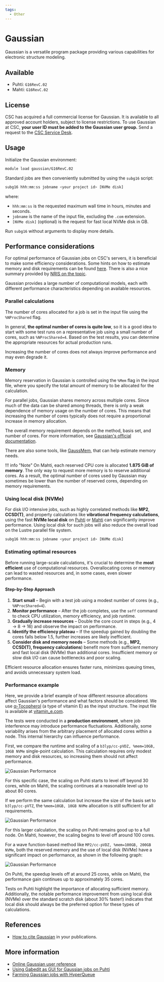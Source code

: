 ```yaml
---
tags:
  - Other
---
```


# Gaussian

Gaussian is a versatile program package providing various capabilities for
electronic structure modeling.

## Available

- Puhti: `G16RevC.02`
- Mahti: `G16RevC.02`

## License

CSC has acquired a full commercial license for Gaussian. It is available to all
approved account holders, subject to license restrictions. To use Gaussian at
CSC, **your user ID must be added to the Gaussian user group.** Send a request
to the [CSC Service Desk](../support/contact.md).

## Usage

Initialize the Gaussian environment:

```bash
module load gaussian/G16RevC.02
```

Standard jobs are then conveniently submitted by using the `subg16` script:

```bash
subg16 hhh:mm:ss jobname <your project id> [NVMe disk]
```

where:

- `hhh:mm:ss` is the requested maximum wall time in hours, minutes and seconds.
- `jobname` is the name of the input file, excluding the `.com` extension.
- `[NVMe disk]` (optional) is the request for fast local NVMe disk in GB.

Run `subg16` without arguments to display more details.

## Performance considerations

For optimal performance of Gaussian jobs on CSC's servers, it is beneficial to
make some efficiency considerations. Some hints on how to estimate memory and
disk requirements can be found [here](http://gaussian.com/running/?tabid=3).
There is also a nice summary provided by
[NRIS on the topic](https://documentation.sigma2.no/software/application_guides/gaussian/gaussian_tuning.html).

Gaussian provides a large number of computational models, each with different
performance characteristics depending on available resources.

### Parallel calculations

The number of cores allocated for a job is set in the input file using the
`%NProcShared` flag.

In general, **the optimal number of cores is quite low**, so it is a good idea
to start with some test runs on a representative job using a small number of
cores, such as `%NProcShared=4`. Based on the test results, you can determine
the appropriate resources for actual production runs.

Increasing the number of cores does not always improve performance and may even
degrade it.

### Memory

Memory reservation in Gaussian is controlled using the `%Mem` flag in the input
file, where you specify the total amount of memory to be allocated for the
calculation.

For parallel jobs, Gaussian shares memory across multiple cores. Since much of
the data can be shared among threads, there is only a weak dependence of memory
usage on the number of cores. This means that increasing the number of cores
typically does not require a proportional increase in memory allocation.

The overall memory requirement depends on the method, basis set, and number of
cores. For more information, see
[Gaussian's official documentation](https://gaussian.com/techsupport/).

There are also some tools, like
[GaussMem](https://massimiliano-arca.itch.io/gaussmem), that can help estimate
memory needs.

!!! info "Note"
    On Mahti, each reserved CPU core is allocated **1.875 GiB of memory**. The
    only way to request more memory is to reserve additional cores. As a
    result, the optimal number of cores used by Gaussian may sometimes be lower
    than the number of reserved cores, depending on memory requirements.

### Using local disk (NVMe)

For disk I/O intensive jobs, such as highly correlated methods like **MP2**,
**CCSD(T)**, and property calculations like **vibrational frequency
calculations**, using the fast **NVMe local disk** on
[Puhti](../computing/running/creating-job-scripts-puhti.md#local-storage) or
[Mahti](../computing/running/creating-job-scripts-mahti.md#local-storage) can
significantly improve performance. Using local disk for such jobs will also
reduce the overall load on the Lustre parallel file system.

```bash
subg16 hhh:mm:ss jobname <your project id> [NVMe disk]
```

### Estimating optimal resources

Before running large-scale calculations, it's crucial to determine the **most
efficient** use of computational resources. Overallocating cores or memory can
lead to wasted resources and, in some cases, even slower performance.

#### **Step-by-Step Approach**

1. **Start small** – Begin with a test job using a modest number of cores
   (e.g., `%NProcShared=4`).
2. **Monitor performance** – After the job completes, use the `seff` command to
   check CPU utilization, memory efficiency, and job runtime.
3. **Gradually increase resources** – Double the core count in steps (e.g., 4 →
   8 → 16) and observe the impact on performance.
4. **Identify the efficiency plateau** – If the speedup gained by doubling the
   cores falls below 1.5, further increases are likely inefficient.
5. **Consider disk and memory needs** – Some methods (e.g., **MP2, CCSD(T),
   frequency calculations**) benefit more from sufficient memory and fast local
   disk (NVMe) than additional cores. Insufficient memory or slow disk I/O can
   cause bottlenecks and poor scaling.

Efficient resource allocation ensures faster runs, minimizes queuing times, and
avoids unnecessary system load.

### Performance example

Here, we provide a brief example of how different resource allocations affect
Gaussian's performance and what factors should be considered. We use
[α-Tocopherol](https://en.wikipedia.org/wiki/%CE%91-Tocopherol) (a type of
vitamin E) as the input structure. The input file is available at
[vitamin_e.com](https://a3s.fi/gaussian/vitamin_e.com).

The tests were conducted in a **production environment**, where job
interference may introduce performance fluctuations. Additionally, some
variability arises from the arbitrary placement of allocated cores within a
node. This internal hierarchy can influence performance.

First, we compare the runtime and scaling of a `b3lyp/cc-pVDZ, %mem=10GB, 10GB
NVMe` single-point calculation. This calculation requires only modest memory
and disk resources, so increasing them should not affect performance.

![Gaussian Performance](../img/g16_perf_1.png)

For this specific case, the scaling on Puhti starts to level off beyond 30
cores, while on Mahti, the scaling continues at a reasonable level up to about
80 cores.

If we perform the same calculation but increase the size of the basis set to
`b3lyp/cc-pVTZ`, the `%mem=10GB, 10GB NVMe` allocation is still sufficient for
all requirements.

![Gaussian Performance](../img/g16_perf_2.png)

For this larger calculation, the scaling on Puhti remains good up to a full
node. On Mahti, however, the scaling begins to level off around 100 cores.

For a wave function-based method like `MP2/cc-pVDZ, %mem=100GB, 200GB NVMe`,
both the reserved memory and the use of local disk (NVMe) have a significant
impact on performance, as shown in the following graph:

![Gaussian Performance](../img/g16_perf_3.png)

On Puhti, the speedup levels off at around 25 cores, while on Mahti, the
performance gain continues up to approximately 35 cores.

Tests on Puhti highlight the importance of allocating sufficient memory.
Additionally, the notable performance improvement from using local disk (NVMe)
over the standard scratch disk (about 30% faster!) indicates that local disk
should always be the preferred option for these types of calculations.

## References

- [How to cite Gaussian](http://gaussian.com/citation_b01/) in your
  publications.

## More information

- [Online Gaussian user reference](http://gaussian.com/man/)
- [Using Gabedit as GUI for Gaussian jobs on Puhti](../support/tutorials/gabedit_gaussian.md)
- [Farming Gaussian jobs with HyperQueue](https://csc-training.github.io/csc-env-eff/hands-on/throughput/gaussian_hq.html)
